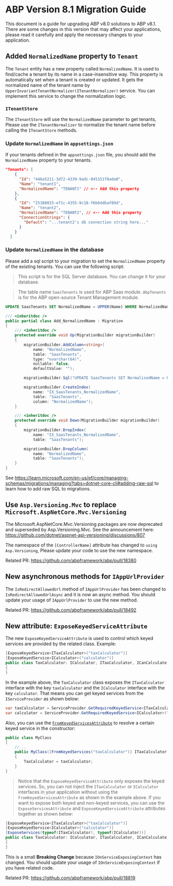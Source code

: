 # ABP Version 8.1 Migration Guide

This document is a guide for upgrading ABP v8.0 solutions to ABP v8.1. There are some changes in this version that may affect your applications, please read it carefully and apply the necessary changes to your application.

## Added `NormalizedName` property to `Tenant`

The `Tenant` entity has a new property called `NormalizedName`. It is used to find/cache a tenant by its name in a case-insensitive way.
This property is automatically set when a tenant is created or updated. It gets the normalized name of the tenant name by `UpperInvariantTenantNormalizer(ITenantNormalizer)` service. You can implement this service to change the normalization logic.

### `ITenantStore` 

The `ITenantStore` will use the `NormalizedName` parameter to get tenants, Please use the `ITenantNormalizer` to normalize the tenant name before calling the `ITenantStore` methods.

### Update `NormalizedName` in `appsettings.json`

If your tenants defined in the `appsettings.json` file, you should add the `NormalizedName` property to your tenants.

````json
"Tenants": [
    {
      "Id": "446a5211-3d72-4339-9adc-845151f8ada0",
      "Name": "tenant1",
      "NormalizedName": "TENANT1" // <-- Add this property
    },
    {
      "Id": "25388015-ef1c-4355-9c18-f6b6ddbaf89d",
      "Name": "tenant2",
      "NormalizedName": "TENANT2", // <-- Add this property
      "ConnectionStrings": {
        "Default": "...tenant2's db connection string here..."
      }
    }
  ]
````

### Update `NormalizedName` in the database

Please add a sql script to your migration to set the `NormalizedName` property of the existing tenants. You can use the following script:

> This script is for the SQL Server database. You can change it for your database.

> The table name `SaasTenants` is used for ABP Saas module. `AbpTenants` is for the ABP open-source Tenant Management module. 

```sql
UPDATE SaasTenants SET NormalizedName = UPPER(Name) WHERE NormalizedName IS NULL OR NormalizedName = ''
```

```csharp
/// <inheritdoc />
public partial class Add_NormalizedName : Migration
{
    /// <inheritdoc />
    protected override void Up(MigrationBuilder migrationBuilder)
    {
        migrationBuilder.AddColumn<string>(
            name: "NormalizedName",
            table: "SaasTenants",
            type: "nvarchar(64)",
            nullable: false,
            defaultValue: "");

        migrationBuilder.Sql("UPDATE SaasTenants SET NormalizedName = UPPER(Name) WHERE NormalizedName IS NULL OR NormalizedName = ''");

        migrationBuilder.CreateIndex(
            name: "IX_SaasTenants_NormalizedName",
            table: "SaasTenants",
            column: "NormalizedName");
    }

    /// <inheritdoc />
    protected override void Down(MigrationBuilder migrationBuilder)
    {
        migrationBuilder.DropIndex(
            name: "IX_SaasTenants_NormalizedName",
            table: "SaasTenants");

        migrationBuilder.DropColumn(
            name: "NormalizedName",
            table: "SaasTenants");
    }
}
```

See https://learn.microsoft.com/en-us/ef/core/managing-schemas/migrations/managing?tabs=dotnet-core-cli#adding-raw-sql to learn how to add raw SQL to migrations.

## Use `Asp.Versioning.Mvc` to replace `Microsoft.AspNetCore.Mvc.Versioning`

The Microsoft.AspNetCore.Mvc.Versioning packages are now deprecated and superseded by Asp.Versioning.Mvc.
See the announcement here: https://github.com/dotnet/aspnet-api-versioning/discussions/807

The namespace of the `[ControllerName]` attribute has changed to `using Asp.Versioning`, Please update your code to use the new namespace.

Related PR: https://github.com/abpframework/abp/pull/18380

## New asynchronous methods for `IAppUrlProvider`

The `IsRedirectAllowedUrl` method of `IAppUrlProvider` has been changed to `IsRedirectAllowedUrlAsync` and it is now an async method. 
You should update your usage of `IAppUrlProvider` to use the new method.

Related PR: https://github.com/abpframework/abp/pull/18492

## New attribute: `ExposeKeyedServiceAttribute`

The new `ExposeKeyedServiceAttribute` is used to control which keyed services are provided by the related class. Example:

````C#
[ExposeKeyedService<ITaxCalculator>("taxCalculator")]
[ExposeKeyedService<ICalculator>("calculator")]
public class TaxCalculator: ICalculator, ITaxCalculator, ICanCalculate, ITransientDependency
{
}
````

In the example above, the `TaxCalculator` class exposes the `ITaxCalculator` interface with the key `taxCalculator` and the `ICalculator` interface with the key `calculator`. That means you can get keyed services from the `IServiceProvider` as shown below:

````C#
var taxCalculator = ServiceProvider.GetRequiredKeyedService<ITaxCalculator>("taxCalculator");
var calculator = ServiceProvider.GetRequiredKeyedService<ICalculator>("calculator");
````

Also, you can use the [`FromKeyedServicesAttribute`](https://learn.microsoft.com/en-us/dotnet/api/microsoft.extensions.dependencyinjection.fromkeyedservicesattribute?view=dotnet-plat-ext-8.0) to resolve a certain keyed service in the constructor:

```csharp
public class MyClass
{
    //...
    public MyClass([FromKeyedServices("taxCalculator")] ITaxCalculator taxCalculator)
    {
        TaxCalculator = taxCalculator;
    }
}
```

> Notice that the `ExposeKeyedServiceAttribute` only exposes the keyed services. So, you can not inject the `ITaxCalculator` or `ICalculator` interfaces in your application without using the `FromKeyedServicesAttribute` as shown in the example above. If you want to expose both keyed and non-keyed services, you can use the `ExposeServicesAttribute` and `ExposeKeyedServiceAttribute` attributes together as shown below:
````C#
[ExposeKeyedService<ITaxCalculator>("taxCalculator")]
[ExposeKeyedService<ICalculator>("calculator")]
[ExposeServices(typeof(ITaxCalculator), typeof(ICalculator))]
public class TaxCalculator: ICalculator, ITaxCalculator, ICanCalculate, ITransientDependency
{
}
````

This is a small **Breaking Change** because `IOnServiceExposingContext` has changed. You should update your usage of `IOnServiceExposingContext` if you have related code.

Related PR: https://github.com/abpframework/abp/pull/18819
